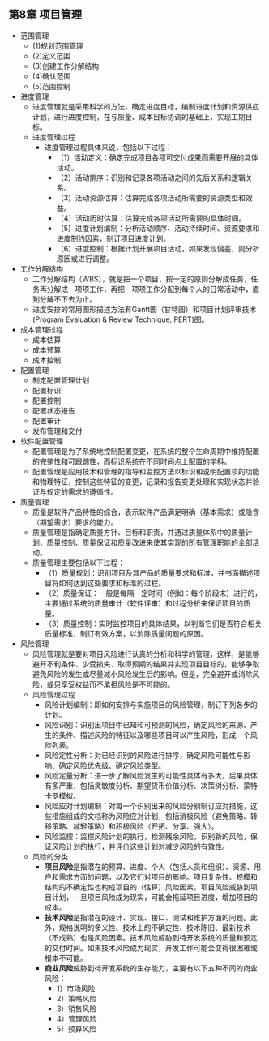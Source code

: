 ## 第8章 项目管理
- 范围管理
	- (1)规划范围管理
	- (2)定义范围
	- (3)创建工作分解结构
	- (4)确认范围
	- (5)范围控制
- 进度管理
	- 进度管理就是采用科学的方法，确定进度目标，编制进度计划和资源供应计划，进行进度控制，在与质量、成本目标协调的基础上，实现工期目标。
	- 进度管理过程
		- 进度管理过程具体来说，包括以下过程：
			- （1）活动定义：确定完成项目各项可交付成果而需要开展的具体活动。
			- （2）活动排序：识别和记录各项活动之间的先后关系和逻辑关系。
			- （3）活动资源估算：估算完成各项活动所需要的资源类型和效益。
			- （4）活动历时估算：估算完成各项活动所需要的具体时间。
			- （5）进度计划编制：分析活动顺序、活动持续时间、资源要求和进度制约因素，制订项目进度计划。
			- （6）进度控制：根据计划开展项目活动，如果发现偏差，则分析原因或进行调整。
- 工作分解结构
	- 工作分解结构（WBS），就是把一个项目，按一定的原则分解成任务，任务再分解成一项项工作，再把一项项工作分配到每个人的日常活动中，直到分解不下去为止。
	- 进度安排的常用图形描述方法有Gantt图（甘特图）和项目计划评审技术(Program Evaluation & Review Technique, PERT)图。
- 成本管理过程
	- 成本估算
	- 成本预算
	- 成本控制
- 配置管理
	- 制定配置管理计划
	- 配置标识
	- 配置控制
	- 配置状态报告
	- 配置审计
	- 发布管理和交付
- 软件配置管理
	- 配置管理是为了系统地控制配置变更，在系统的整个生命周期中维持配置的完整性和可跟踪性，而标识系统在不同时间点上配置的学科。
	- 配置管理是应用技术和管理的指导和监控方法以标识和说明配置项的功能和物理特征，控制这些特征的变更，记录和报告变更处理和实现状态并验证与规定的需求的遵循性。
- 质量管理
	- 质量是软件产品特性的综合，表示软件产品满足明确（基本需求）或隐含（期望需求）要求的能力。
	- 质量管理是指确定质量方针、目标和职责，并通过质量体系中的质量计划、质量控制、质量保证和质量改进来使其实现的所有管理职能的全部活动。
	- 质量管理主要包括以下过程：
		- （1）质量规划：识别项目及其产品的质量要求和标准，并书面描述项目将如何达到这些要求和标准的过程。
		- （2）质量保证：一般是每隔一定时间（例如：每个阶段末）进行的，主要通过系统的质量审计（软件评审）和过程分析来保证项目的质量。
		- （3）质量控制：实时监控项目的具体结果，以判断它们是否符合相关质量标准，制订有效方案，以消除质量问题的原因。
- 风险管理
	- 风险管理就是要对项目风险进行认真的分析和科学的管理，这样，是能够避开不利条件、少受损失、取得预期的结果并实现项目目标的，能够争取避免风险的发生或尽量减小风险发生后的影响。但是，完全避开或消除风险，或只享受权益而不承担风险是不可能的。
	- 风险管理过程
		- 风险计划编制：即如何安排与实施项目的风险管理，制订下列各步的计划。
		- 风险识别：识别出项目中已知和可预测的风险，确定风险的来源、产生的条件、描述风险的特征以及哪些项目可以产生风险，形成一个风险列表。
		- 风险定性分析：对已经识别的风险进行排序，确定风险可能性与影响、确定风险优先级、确定风险类型。
		- 风险定量分析：进一步了解风险发生的可能性具体有多大，后果具体有多严重，包括灵敏度分析、期望货币价值分析、决策树分析、蒙特卡罗模拟。
		- 风险应对计划编制：对每一个识别出来的风险分别制订应对措施，这些措施组成的文档称为风险应对计划，包括消极风险（避免策略、转移策略、减轻策略）和积极风险（开拓、分享、强大）。
		- 风险监控：监控风险计划的执行，检测残余风险，识别新的风险，保证风险计划的执行，并评价这些计划对减少风险的有效性。
	- 风险的分类
		- **项目风险**是指潜在的预算、进度、个人（包括人员和组织）、资源、用户和需求方面的问题，以及它们对项目的影响。项目复杂性、规模和结构的不确定性也构成项目的（估算）风险因素。项目风险威胁到项目计划，一旦项目风险成为现实，可能会拖延项目进度，增加项目的成本。
		- **技术风险**是指潜在的设计、实现、接口、测试和维护方面的问题。此外，规格说明的多义性、技术上的不确定性、技术陈旧、最新技术（不成熟）也是风险因素。技术风险威胁到待开发系统的质量和预定的交付时间。如果技术风险成为现实，开发工作可能会变得很困难或根本不可能。
		- **商业风险**威胁到待开发系统的生存能力，主要有以下五种不同的商业风险：
			- 1）市场风险
			- 2）策略风险
			- 3）销售风险
			- 4）管理风险
			- 5）预算风险
